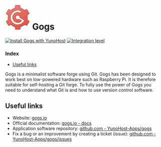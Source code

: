 # <img src="/images/gogs_logo.svg" height="80px" alt="Gogs's logo"> Gogs

[![Install Gogs with YunoHost](https://install-app.yunohost.org/install-with-yunohost.png)](https://install-app.yunohost.org/?app=gogs) [![Integration level](https://dash.yunohost.org/integration/gogs.svg)](https://dash.yunohost.org/appci/app/gogs)

### Index

- [Useful links](#useful-links)

Gogs is a minimalist software forge using Git. Gogs has been designed to work best on low-powered hardware such as Raspberry Pi.
It is therefore suitable for self-hosting a Git forge.
To fully use the power of Gogs you need to understand what Git is and how to use version control software.

## Useful links

+ Website: [gogs.io](https://gogs.io/)
+ Official documentation: [gogs.io - docs](https://gogs.io/docs)
+ Application software repository: [github.com - YunoHost-Apps/gogs](https://github.com/YunoHost-Apps/gogs_ynh)
+ Fix a bug or an improvement by creating a ticket (issue): [github.com - YunoHost-Apps/gogs/issues](https://github.com/YunoHost-Apps/gogs_ynh/issues)
